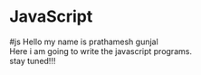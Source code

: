 # JavaScript
#js 
Hello my name is prathamesh gunjal
<br>
Here i am going to write the javascript programs.
<br>
stay tuned!!!
<br> 